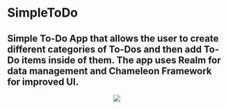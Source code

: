 # SimpleToDo
## Simple To-Do App that allows the user to create different categories of To-Dos and then add To-Do items inside of them. The app uses Realm for data management and Chameleon Framework for improved UI.

<p align="center">
  <img src="https://github.com/alexbusol/SimpleToDo/blob/master/gif2.gif?raw=true">
</p>
